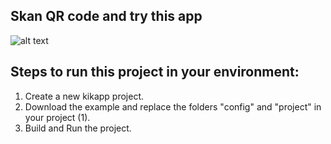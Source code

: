 ## Skan QR code and try this app ##

![alt text][id]

[id]: https://wiki.kikapptools.com/wp-content/uploads/2016/01/shopQR.png


## Steps to run this project in your environment:
1. Create a new kikapp project.
2. Download the example and replace the folders "config" and "project" in your project (1).
3. Build and Run the project.
